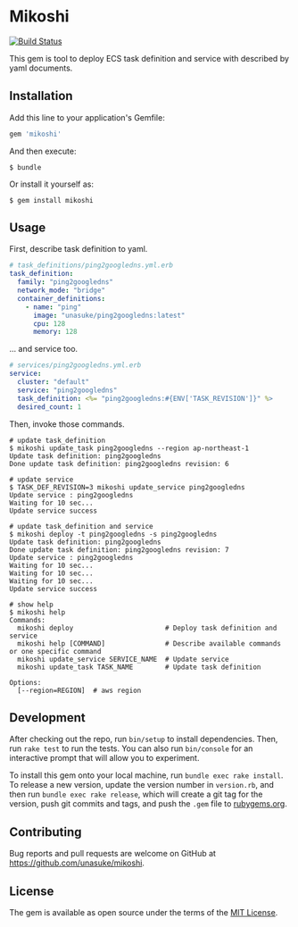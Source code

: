 # Mikoshi
[![Build Status](https://travis-ci.org/unasuke/mikoshi.svg?branch=master)](https://travis-ci.org/unasuke/mikoshi)

This gem is tool to deploy ECS task definition and service with described by yaml documents.

## Installation

Add this line to your application's Gemfile:

```ruby
gem 'mikoshi'
```

And then execute:

    $ bundle

Or install it yourself as:

    $ gem install mikoshi

## Usage
First, describe task definition to yaml.

```yaml
# task_definitions/ping2googledns.yml.erb
task_definition:
  family: "ping2googledns"
  network_mode: "bridge"
  container_definitions:
    - name: "ping"
      image: "unasuke/ping2googledns:latest"
      cpu: 128
      memory: 128
```

... and service too.

```yaml
# services/ping2googledns.yml.erb
service:
  cluster: "default"
  service: "ping2googledns"
  task_definition: <%= "ping2googledns:#{ENV['TASK_REVISION']}" %>
  desired_count: 1
```

Then, invoke those commands.

```shell
# update task_definition
$ mikoshi update_task ping2googledns --region ap-northeast-1
Update task definition: ping2googledns
Done update task definition: ping2googledns revision: 6

# update service
$ TASK_DEF_REVISION=3 mikoshi update_service ping2googledns
Update service : ping2googledns
Waiting for 10 sec...
Update service success

# update task_definition and service
$ mikoshi deploy -t ping2googledns -s ping2googledns
Update task definition: ping2googledns
Done update task definition: ping2googledns revision: 7
Update service : ping2googledns
Waiting for 10 sec...
Waiting for 10 sec...
Waiting for 10 sec...
Update service success

# show help
$ mikoshi help
Commands:
  mikoshi deploy                       # Deploy task definition and service
  mikoshi help [COMMAND]               # Describe available commands or one specific command
  mikoshi update_service SERVICE_NAME  # Update service
  mikoshi update_task TASK_NAME        # Update task definition

Options:
  [--region=REGION]  # aws region

```

## Development

After checking out the repo, run `bin/setup` to install dependencies. Then, run `rake test` to run the tests. You can also run `bin/console` for an interactive prompt that will allow you to experiment.

To install this gem onto your local machine, run `bundle exec rake install`. To release a new version, update the version number in `version.rb`, and then run `bundle exec rake release`, which will create a git tag for the version, push git commits and tags, and push the `.gem` file to [rubygems.org](https://rubygems.org).

## Contributing

Bug reports and pull requests are welcome on GitHub at https://github.com/unasuke/mikoshi.


## License

The gem is available as open source under the terms of the [MIT License](http://opensource.org/licenses/MIT).

